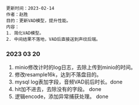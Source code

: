```
更新时间：2023-02-14
作者：赵胜
目的：更新VAD模型，提升性能。
内容：
1. 简化VAD模型。
2. 中间结果不落地，VAD后直接送到声纹后端。
```

### 2023 03 20
1. minio修改计时的log日志，去除上传到minio的时间。
2. 修改resample16k，达到不落盘目的。
3. mysql log表加字段，音频VAD前后时长。done
4. hit加不进去，去除没有的字段。 done
5. 逻辑encode，添加异常捕获处理。 done

